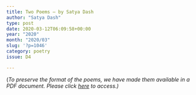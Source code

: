 ```yaml
---
title: Two Poems – by Satya Dash
author: "Satya Dash"
type: post
date: 2020-03-12T06:09:58+00:00
year: "2020"
month: "2020/03"
slug: '?p=1046'
category: poetry
issue: D4

---
```

(_To preserve the format of the poems, we have made them available in a PDF document._ __Please click_ [here][1] _to access.)__

 [1]: http://bombayliterarymagazine.com/wp-content/uploads/2020/03/TBLM_Two-Poems_Satya-Dash-Google-Docs.pdf
